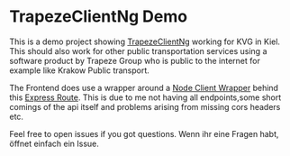 # TrapezeClientNg Demo

This is a demo project showing [TrapezeClientNg](https://github.com/donmahallem/TrapezeClientNg) working for KVG in Kiel. This should also work for other public transportation services using a software product by Trapeze Group who is public to the internet for example like Krakow Public transport.

The Frontend does use a wrapper around a [Node Client Wrapper](https://github.com/donmahallem/TrapezeApiClientNode) behind this [Express Route](https://github.com/donmahallem/TrapezeApiExpressRoute). This is due to me not having all endpoints,some short comings of the api itself and problems arising from missing cors headers etc.

Feel free to open issues if you got questions.
Wenn ihr eine Fragen habt, öffnet einfach ein Issue.  
